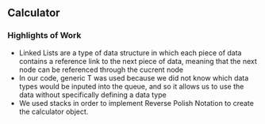 ## Calculator

### Highlights of Work
- Linked Lists are a type of data structure in which each piece of data contains a reference link to the next piece of data, meaning that the next node can be referenced through the cucrent node
- In our code, generic T was used because we did not know which data types would be inputed into the queue, and so it allows us to use the data without specifically defining a data type
- We used stacks in order to implement Reverse Polish Notation to create the calculator object.
		
